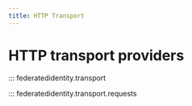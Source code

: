 ```yaml
---
title: HTTP Transport
---
```

# HTTP transport providers

::: federatedidentity.transport

::: federatedidentity.transport.requests
